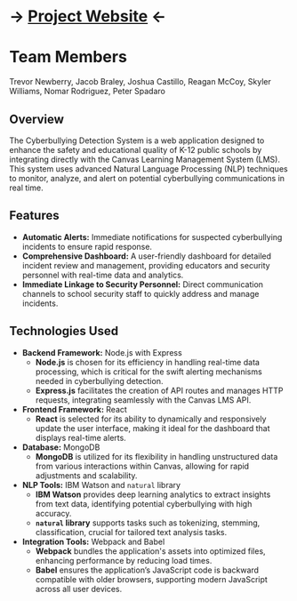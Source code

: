 # -> [Project Website](https://jcast046.github.io/Bully_Block/) <-
# Team Members 
  Trevor Newberry, Jacob Braley, Joshua Castillo, 
  Reagan McCoy, Skyler Williams, Nomar Rodriguez, Peter Spadaro

## Overview
The Cyberbullying Detection System is a web application designed to enhance the safety and educational quality of K-12 public schools by integrating directly with the Canvas Learning Management System (LMS). This system uses advanced Natural Language Processing (NLP) techniques to monitor, analyze, and alert on potential cyberbullying communications in real time.

## Features
- **Automatic Alerts:** Immediate notifications for suspected cyberbullying incidents to ensure rapid response.
- **Comprehensive Dashboard:** A user-friendly dashboard for detailed incident review and management, providing educators and security personnel with real-time data and analytics.
- **Immediate Linkage to Security Personnel:** Direct communication channels to school security staff to quickly address and manage incidents.

## Technologies Used
- **Backend Framework:** Node.js with Express
  - **Node.js** is chosen for its efficiency in handling real-time data processing, which is critical for the swift alerting mechanisms needed in cyberbullying detection.
  - **Express.js** facilitates the creation of API routes and manages HTTP requests, integrating seamlessly with the Canvas LMS API.
- **Frontend Framework:** React
  - **React** is selected for its ability to dynamically and responsively update the user interface, making it ideal for the dashboard that displays real-time alerts.
- **Database:** MongoDB
  - **MongoDB** is utilized for its flexibility in handling unstructured data from various interactions within Canvas, allowing for rapid adjustments and scalability.
- **NLP Tools:** IBM Watson and `natural` library
  - **IBM Watson** provides deep learning analytics to extract insights from text data, identifying potential cyberbullying with high accuracy.
  - **`natural` library** supports tasks such as tokenizing, stemming, classification, crucial for tailored text analysis tasks.
- **Integration Tools:** Webpack and Babel
  - **Webpack** bundles the application's assets into optimized files, enhancing performance by reducing load times.
  - **Babel** ensures the application’s JavaScript code is backward compatible with older browsers, supporting modern JavaScript across all user devices.




